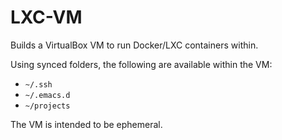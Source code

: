 # LXC-VM

Builds a VirtualBox VM to run Docker/LXC containers within.

Using synced folders, the following are available within the VM:

- `~/.ssh`
- `~/.emacs.d`
- `~/projects`

The VM is intended to be ephemeral.
